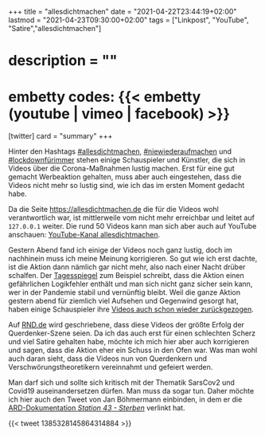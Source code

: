 +++
title = "allesdichtmachen"
date = "2021-04-22T23:44:19+02:00"
lastmod = "2021-04-23T09:30:00+02:00"
tags = ["Linkpost", "YouTube", "Satire","allesdichtmachen"]
# description = ""
# embetty codes: {{< embetty (youtube | vimeo | facebook) <id> >}}
[twitter]
  card = "summary"
+++

Hinter den Hashtags [#allesdichtmachen](https://twitter.com/hashtag/allesdichtmachen), [#niewiederaufmachen](https://twitter.com/hashtag/niewiederaufmachen) und [#lockdownfürimmer](https://twitter.com/hashtag/lockdownfürimmer) stehen einige Schauspieler und Künstler, die sich in Videos über die Corona-Maßnahmen lustig machen. Erst für eine gut gemacht Werbeaktion gehalten, muss aber auch eingestehen, dass die Videos nicht mehr so lustig sind, wie ich das im ersten Moment gedacht habe.

Da die Seite https://allesdichtmachen.de die für die Videos wohl verantwortlich war, ist mittlerweile vom nicht mehr erreichbar und leitet auf `127.0.0.1` weiter. Die rund 50 Videos kann man sich aber auch auf YouTube anschauen: [YouTube-Kanal allesdichtmachen](https://www.youtube.com/channel/UC3_dHQpx8O9JT2LW1U2Beuw/videos). 

Gestern Abend fand ich einige der Videos noch ganz lustig, doch im nachhinein muss ich meine Meinung korrigieren. So gut wie ich erst dachte, ist die Aktion dann nämlich gar nicht mehr, also nach einer Nacht drüber schalfen. Der [Tagesspiegel](https://www.tagesspiegel.de/gesellschaft/panorama/verunglueckte-netz-kampagne-alles-dicht-machen-ist-so-schaebig-dass-es-weh-tut/27124112.html) zum Beispiel schreibt, dass die Aktion einen gefährlichen Logikfehler enthält und man sich nicht ganz sicher sein kann, wer in der Pandemie stabil und vernünftig bleibt. Weil die ganze Aktion gestern abend für ziemlich viel Aufsehen und Gegenwind gesorgt hat, haben einige Schauspieler ihre [Videos auch schon wieder zurückgezogen](https://www.tagesspiegel.de/gesellschaft/panorama/alles-dicht-machen-kritisiert-corona-politik-liefers-distanziert-sich-von-querdenkern-makatsch-zieht-video-zurueck/27123938.html).

Auf [RND.de](https://www.rnd.de/medien/alles-dicht-machen-heftige-kritik-an-schauspieler-statements-zu-corona-in-sozialen-medien-PXHJIAWL5FFEDPFI2LDVJPJ7HA.html) wird geschriebene, dass diese Videos der größte Erfolg der Querdenker-Szene seien. Da ich das auch erst für einen schlechten Scherz und viel Satire gehalten habe, möchte ich mich hier aber auch korrigieren und sagen, dass die Aktion eher ein Schuss in den Ofen war. Was man wohl auch daran sieht, dass die Videos nun von Querdenkern und Verschwörungstheoretikern vereinnahmt und gefeiert werden.

Man darf sich und sollte sich kritisch mit der Thematik SarsCov2 und Covid19 auseinandersetzen dürfen. Man muss da sogar tun. Daher möchte ich hier auch den Tweet von Jan Böhmermann einbinden, in dem er die [ARD-Dokumentation _Station 43 - Sterben_](https://www.ardmediathek.de/video/Y3JpZDovL3JiYi1vbmxpbmUuZGUvY2hhcml0ZS1pbnRlbnNpdi8yMDIxLTA0LTE0VDIxOjAwOjAwXzc1YTZhYTgwLThlZjYtNDE3Yy05ZjRhLTI1YjZhZDNkMDRiMC9jaGFyaXRlLWludGVuc2l2LXN0YXRpb24tNDMtZm9sZ2UtMS1zdGVyYmVu/) verlinkt hat.

{{< tweet 1385328145864314884 >}}

<!--more-->

